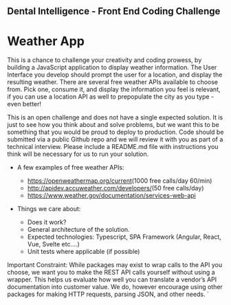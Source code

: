 ## Dental Intelligence - Front End Coding Challenge

# Weather App

This is a chance to challenge your creativity and coding prowess, by building a JavaScript application to display weather information. The User Interface you develop should prompt the user for a location, and display the resulting weather. There are several free weather APIs available to choose from. Pick one, consume it, and display the information you feel is relevant, if you can use a location API as well to prepopulate the city as you type - even better!

This is an open challenge and does not have a single expected solution. It is just to see how you think about and solve problems, but we want this to be something that you would be proud to deploy to production.
Code should be submitted via a public Github repo and we will review it with you as part of a technical interview. Please include a README.md file with instructions you think will be necessary for us to run your solution.

- A few examples of free weather APIs:

  - https://openweathermap.org/current​ (1000 free calls/day 60/min)
  - http://apidev.accuweather.com/developers/​ (50 free calls/day)
  - https://www.weather.gov/documentation/services-web-api

- Things we care about:
  - Does it work?
  - General architecture of the solution.
  - Expected technologies: Typescript, SPA Framework (Angular, React, Vue, Svelte etc....)
  - Unit tests where applicable (if possible)

Important Constraint​: While packages may exist to wrap calls to the API you choose, we want you to make the REST API calls yourself without using a wrapper. This helps us evaluate how well you can translate a vendor’s API documentation into customer value. We do, however encourage using other packages for making HTTP requests, parsing JSON, and other needs.
`
